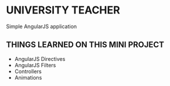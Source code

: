 # UNIVERSITY TEACHER

Simple AngularJS application

## THINGS LEARNED ON THIS MINI PROJECT

- AngularJS Directives
- AngularJS Filters
- Controllers
- Animations